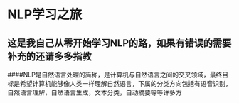 NLP学习之旅
===
这是我自己从零开始学习NLP的路，如果有错误的需要补充的还请多多指教
---
####NLP是自然语言处理的简称，是计算机与自然语言之间的交叉领域，最终目标是希望计算机能够像人类一样理解自然语言，下属的分类方向包括有语音识别，自然语言理解，自然语言生成，文本分类，自动摘要等等许多方
